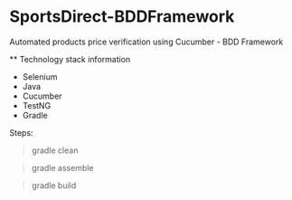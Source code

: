 # SportsDirect-BDDFramework

Automated products price verification using Cucumber - BDD Framework

** Technology stack information
  - Selenium
  - Java
  - Cucumber
  - TestNG
  - Gradle
  
Steps:
  > gradle clean
  
  > gradle assemble
  
  > gradle build

